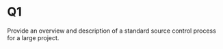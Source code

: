 # Q1	

Provide an overview and description of a standard source control process for a large project.

<!-- Q2	What are the most important aspects of quality software?
Q3	Outline a standard high level structure for a MERN stack application and explain the components
Q4	A team is about to engage in a project, developing a website for a small business. What knowledge and skills would they need in order to develop the project?
Q5	With reference to one of your own projects, discuss what knowledge or skills were required to complete your project, and to overcome challenges
Q6	With reference to one of your own projects, evaluate how effective your knowledge and skills were for this project, and suggest changes or improvements for future projects of a similar nature
Q7	Explain control flow, using an example from the JavaScript programming language
Q8	Explain type coercion, using examples from the JavaScript programming language
Q9	Explain data types, using examples from the JavaScript programming language
Q10	Explain how arrays can be manipulated in JavaScript, using examples from the JavaScript programming language
Q11	Explain how objects can be manipulated in JavaScript, using examples from the JavaScript programming language
Q12	Explain how JSON can be manipulated in JavaScript, using examples from the JavaScript programming language
Q13	For the code snippet provided below, write comments for each line of code to explain its functionality. In your comments you must demonstrates your ability to recognise and identify functions, ranges and classes 

Q13 Code Snippet
class Car {
  constructor(brand) {
    this.carname = brand;
  }
  present() {
    return 'I have a ' + this.carname;
  }
}

class Model extends Car {
  constructor(brand, mod) {
    super(brand);
    this.model = mod;
  }
  show() {
    return this.present() + ', it was made in ' + this.model;
  }
}

let makes = ["Ford", "Holden", "Toyota"]
let models = Array.from(new Array(40), (x,i) => i + 1980)

function randomIntFromInterval(min,max) { // min and max included
    return Math.floor(Math.random()*(max-min+1)+min);
}

for (model of models) {

  make = makes[randomIntFromInterval(0,makes.length-1)]
  model = models[randomIntFromInterval(0,makes.length-1)]
    
  mycar = new Model(make, model);
  console.log(mycar.show())
}
-->
